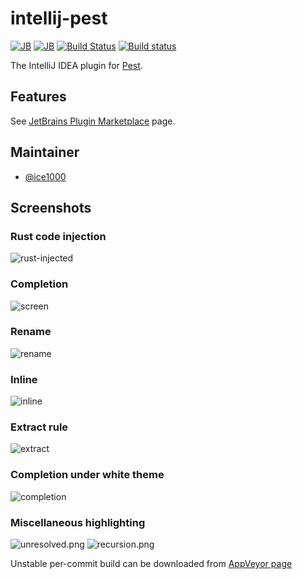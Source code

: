 # intellij-pest

[![JB][d-svg]][jb]
[![JB][v-svg]][jb]
[![Build Status][tv-svg]][tv-url]
[![Build status][av-svg]][av-url]

 [d-svg]: https://img.shields.io/jetbrains/plugin/d/12046-pest.svg
 [v-svg]: https://img.shields.io/jetbrains/plugin/v/12046-pest.svg
 [jb]: https://plugins.jetbrains.com/plugin/12046-pest
 [tv-url]: https://travis-ci.org/pest-parser/intellij-pest
 [tv-svg]: https://travis-ci.org/pest-parser/intellij-pest.svg?branch=master
 [av-url]: https://ci.appveyor.com/project/dragostis/intellij-pest-3fx8c/branch/master
 [av-svg]: https://ci.appveyor.com/api/projects/status/yj5hya5hcdtvt9m0/branch/master?svg=true
 [av-zip]: https://ci.appveyor.com/project/dragostis/intellij-pest-3fx8c/branch/master/artifacts

The IntelliJ IDEA plugin for [Pest](https://pest.rs).

## Features

See [JetBrains Plugin Marketplace][jb] page.

## Maintainer

+ [@ice1000](https://github.com/ice1000)

## Screenshots

### Rust code injection
![rust-injected](https://user-images.githubusercontent.com/16398479/53776511-44c84b00-3ec4-11e9-9771-83106b6ccd57.png)

### Completion
![screen](https://user-images.githubusercontent.com/16398479/53726936-0dfb2200-3e3d-11e9-9ea3-d1bf5511e8cb.gif)

### Rename
![rename](https://user-images.githubusercontent.com/16398479/53851472-d00d1380-3f8c-11e9-9b50-03c813125e5d.gif)

### Inline
![inline](https://user-images.githubusercontent.com/16398479/53846719-fc6c6400-3f7b-11e9-9506-9a3d0c50e319.gif)

### Extract rule
![extract](https://user-images.githubusercontent.com/16398479/54079464-d7912d00-42aa-11e9-83f0-232d06b22b49.gif)

### Completion under white theme
![completion](https://user-images.githubusercontent.com/16398479/53726938-0dfb2200-3e3d-11e9-9c50-8f3139b30c0d.jpg)

### Miscellaneous highlighting
![unresolved.png](https://user-images.githubusercontent.com/16398479/53846891-a9df7780-3f7c-11e9-9823-bbc4a8655ef7.png)
![recursion.png](https://user-images.githubusercontent.com/16398479/53846994-0fcbff00-3f7d-11e9-933c-d7fc0fb0f007.png)

Unstable per-commit build can be downloaded from [AppVeyor page][av-zip]
